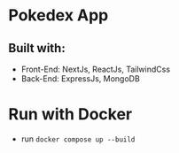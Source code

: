 # Pokedex App

## Built with:
- Front-End: NextJs, ReactJs, TailwindCss
- Back-End: ExpressJs, MongoDB

# Run with Docker
- run  `docker compose up --build`